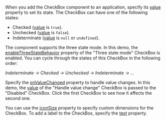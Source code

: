 When you add the CheckBox component to an application, specify its [value](/Documentation/ApiReference/UI_Components/dxCheckBox/Configuration/#value) property to set its state. The CheckBox can have one of the following states: 

- Checked ([value](/Documentation/ApiReference/UI_Components/dxCheckBox/Configuration/#value) is `true`).
- Unchecked ([value](/Documentation/ApiReference/UI_Components/dxCheckBox/Configuration/#value) is `false`).
- Indeterminate ([value](/Documentation/ApiReference/UI_Components/dxCheckBox/Configuration/#value) is `null` or `undefined`).

The component supports the three state mode. In this demo, the [enableThreeStateBehavior](/Documentation/ApiReference/UI_Components/dxCheckBox/Configuration/#enableThreeStateBehavior) property of the "Three state mode" CheckBox is enabled. You can cycle through the states of this CheckBox in the following order:

*Indeterminate → Checked → Unchecked → Indeterminate →  ...*

Specify the [onValueChanged](/Documentation/ApiReference/UI_Components/dxCheckBox/Configuration/#onValueChanged) property to handle value changes. In this demo, the [value](/Documentation/ApiReference/UI_Components/dxCheckBox/Configuration/#value) of the "Handle value change" CheckBox is passed to the "Disabled" CheckBox. Click the first CheckBox to see how it affects the second one.

You can use the [iconSize](/Documentation/ApiReference/UI_Components/dxCheckBox/Configuration/#iconSize) property to specify custom dimensions for the CheckBox. To add a label to the CheckBox, specify the [text](/Documentation/ApiReference/UI_Components/dxCheckBox/Configuration/#text) property.
